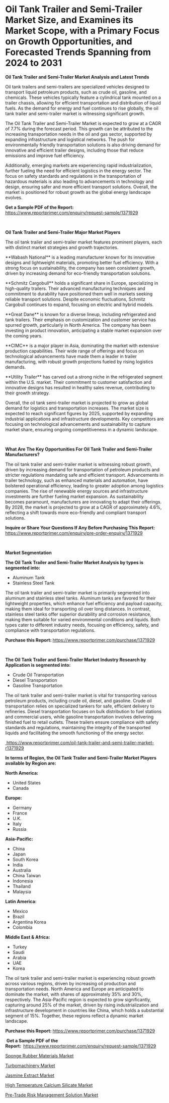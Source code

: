 <p><h1>Oil Tank Trailer and Semi-Trailer Market Size, and Examines its Market Scope, with a Primary Focus on Growth Opportunities, and Forecasted Trends Spanning from 2024 to 2031</h1></p><p><strong>Oil Tank Trailer and Semi-Trailer Market Analysis and Latest Trends</strong></p>
<p><p>Oil tank trailers and semi-trailers are specialized vehicles designed to transport liquid petroleum products, such as crude oil, gasoline, and chemicals. These vehicles typically feature a cylindrical tank mounted on a trailer chassis, allowing for efficient transportation and distribution of liquid fuels. As the demand for energy and fuel continues to rise globally, the oil tank trailer and semi-trailer market is witnessing significant growth.</p><p>The Oil Tank Trailer and Semi-Trailer Market is expected to grow at a CAGR of 7.7% during the forecast period. This growth can be attributed to the increasing transportation needs in the oil and gas sector, supported by expanding infrastructure and logistical networks. The push for environmentally friendly transportation solutions is also driving demand for innovative and efficient trailer designs, including those that reduce emissions and improve fuel efficiency.</p><p>Additionally, emerging markets are experiencing rapid industrialization, further fueling the need for efficient logistics in the energy sector. The focus on safety standards and regulations in the transportation of hazardous materials is also leading to advancements in technology and design, ensuring safer and more efficient transport solutions. Overall, the market is positioned for robust growth as the global energy landscape evolves.</p></p>
<p><strong>Get a Sample PDF of the Report:&nbsp;</strong> <a href="https://www.reportprimer.com/enquiry/request-sample/1371929">https://www.reportprimer.com/enquiry/request-sample/1371929</a></p>
<p>&nbsp;</p>
<p><strong>Oil Tank Trailer and Semi-Trailer Major Market Players</strong></p>
<p><p>The oil tank trailer and semi-trailer market features prominent players, each with distinct market strategies and growth trajectories. </p><p>**Wabash National** is a leading manufacturer known for its innovative designs and lightweight materials, promoting better fuel efficiency. With a strong focus on sustainability, the company has seen consistent growth, driven by increasing demand for eco-friendly transportation solutions. </p><p>**Schmitz Cargobull** holds a significant share in Europe, specializing in high-quality trailers. Their advanced manufacturing techniques and commitment to durability have positioned them well in markets seeking reliable transport solutions. Despite economic fluctuations, Schmitz Cargobull continues to expand, focusing on electric and hybrid models.</p><p>**Great Dane** is known for a diverse lineup, including refrigerated and tank trailers. Their emphasis on customization and customer service has spurred growth, particularly in North America. The company has been investing in product innovation, anticipating a stable market expansion over the coming years.</p><p>**CIMC** is a major player in Asia, dominating the market with extensive production capabilities. Their wide range of offerings and focus on technological advancements have made them a leader in trailer manufacturing, with robust growth projections fueled by rising logistics demands.</p><p>**Utility Trailer** has carved out a strong niche in the refrigerated segment within the U.S. market. Their commitment to customer satisfaction and innovative designs has resulted in healthy sales revenue, contributing to their growth strategy.</p><p>Overall, the oil tank semi-trailer market is projected to grow as global demand for logistics and transportation increases. The market size is expected to reach significant figures by 2025, supported by expanding industrial applications and infrastructure developments. Key competitors are focusing on technological advancements and sustainability to capture market share, ensuring ongoing competitiveness in a dynamic landscape.</p></p>
<p>&nbsp;</p>
<p><strong>What Are The Key Opportunities For Oil Tank Trailer and Semi-Trailer Manufacturers?</strong></p>
<p><p>The oil tank trailer and semi-trailer market is witnessing robust growth, driven by increasing demand for transportation of petroleum products and stricter regulations mandating safe and efficient transport. Advancements in trailer technology, such as enhanced materials and automation, have bolstered operational efficiency, leading to greater adoption among logistics companies. The rise of renewable energy sources and infrastructure investments are further fueling market expansion. As sustainability becomes paramount, manufacturers are innovating to adapt their offerings. By 2028, the market is projected to grow at a CAGR of approximately 4.6%, reflecting a shift towards more eco-friendly and compliant transport solutions.</p></p>
<p><strong>Inquire or Share Your Questions If Any Before Purchasing This Report:</strong> <a href="https://www.reportprimer.com/enquiry/pre-order-enquiry/1371929">https://www.reportprimer.com/enquiry/pre-order-enquiry/1371929</a></p>
<p>&nbsp;</p>
<p><strong>Market Segmentation</strong></p>
<p><strong>The Oil Tank Trailer and Semi-Trailer Market Analysis by types is segmented into:</strong></p>
<p><ul><li>Aluminum Tank</li><li>Stainless Steel Tank</li></ul></p>
<p><p>The oil tank trailer and semi-trailer market is primarily segmented into aluminum and stainless steel tanks. Aluminum tanks are favored for their lightweight properties, which enhance fuel efficiency and payload capacity, making them ideal for transporting oil over long distances. In contrast, stainless steel tanks offer superior durability and corrosion resistance, making them suitable for varied environmental conditions and liquids. Both types cater to different industry needs, focusing on efficiency, safety, and compliance with transportation regulations.</p></p>
<p><strong>Purchase this Report:&nbsp;</strong><a href="https://www.reportprimer.com/purchase/1371929">https://www.reportprimer.com/purchase/1371929</a></p>
<p>&nbsp;</p>
<p><strong>The Oil Tank Trailer and Semi-Trailer Market Industry Research by Application is segmented into:</strong></p>
<p><ul><li>Crude Oil Transportation</li><li>Diesel Transportation</li><li>Gasoline Transportation</li></ul></p>
<p><p>The oil tank trailer and semi-trailer market is vital for transporting various petroleum products, including crude oil, diesel, and gasoline. Crude oil transportation relies on specialized tankers for safe, efficient delivery to refineries. Diesel transportation focuses on bulk distribution to fuel stations and commercial users, while gasoline transportation involves delivering finished fuel to retail outlets. These trailers ensure compliance with safety standards and regulations, maintaining the integrity of the transported liquids and facilitating the smooth functioning of the energy sector.</p></p>
<p><a href="https://www.reportprimer.com/oil-tank-trailer-and-semi-trailer-market-r1371929">&nbsp;https://www.reportprimer.com/oil-tank-trailer-and-semi-trailer-market-r1371929</a></p>
<p><strong>In terms of Region, the Oil Tank Trailer and Semi-Trailer Market Players available by Region are:</strong></p>
<p>
    <p> <strong> North America: </strong>
        <ul>
            <li>United States</li>
            <li>Canada</li>
        </ul>
        </p> 
    <p> <strong> Europe: </strong>
        <ul>
            <li>Germany</li>
            <li>France</li>
            <li>U.K.</li>
            <li>Italy</li>
            <li>Russia</li>
        </ul>
        </p> 
    <p> <strong> Asia-Pacific: </strong>
        <ul>
            <li>China</li>
            <li>Japan</li>
            <li>South Korea</li>
            <li>India</li>
            <li>Australia</li>
            <li>China Taiwan</li>
            <li>Indonesia</li>
            <li>Thailand</li>
            <li>Malaysia</li>
        </ul>
        </p> 
    <p> <strong> Latin America: </strong>
        <ul>
            <li>Mexico</li>
            <li>Brazil</li>
            <li>Argentina Korea</li>
            <li>Colombia</li>
        </ul>
        </p> 
    <p> <strong> Middle East & Africa: </strong>
        <ul>
            <li>Turkey</li>
            <li>Saudi</li>
            <li>Arabia</li>
            <li>UAE</li>
            <li>Korea</li>
        </ul>
    </p>
    </p>
<p><p>The oil tank trailer and semi-trailer market is experiencing robust growth across various regions, driven by increasing oil production and transportation needs. North America and Europe are anticipated to dominate the market, with shares of approximately 35% and 30%, respectively. The Asia-Pacific region is expected to grow significantly, capturing around 25% of the market, driven by rising industrialization and infrastructure development in countries like China, which holds a substantial segment of 15%. Together, these regions reflect a dynamic market landscape.</p></p>
<p><strong>Purchase this Report: </strong><a href="https://www.reportprimer.com/purchase/1371929">https://www.reportprimer.com/purchase/1371929</a></p>
<p>&nbsp;<strong>Get a Sample PDF of the Report:&nbsp;&nbsp;</strong><a href="https://www.reportprimer.com/enquiry/request-sample/1371929">https://www.reportprimer.com/enquiry/request-sample/1371929</a></p>
<p><strong></strong></p>
<p><p><a href="https://medium.com/@mark.mellon/sponge-rubber-materials-industry-forecast-market-shifts-and-strategic-imperatives-2024-2031-6c9da53379ae?postPublishedType=repub">Sponge Rubber Materials Market</a></p><p><a href="https://www.linkedin.com/pulse/future-ready-strategic-insights-global-turbomachinery-market-lgune?trackingId=QDKzlJRaSx%2BAJIVwI1mfRQ%3D%3D">Turbomachinery Market</a></p><p><a href="https://www.linkedin.com/pulse/jasmine-extract-market-revolution-2024-2031-trends-shaping-4uhtc?trackingId=Nhu%2FKo5XSxS5cLvDhzzD5w%3D%3D">Jasmine Extract Market</a></p><p><a href="https://issuu.com/reportprime-2/docs/high-temperature-calcium-silicate-m_bad2a747bf95bb">High Temperature Calcium Silicate Market</a></p><p><a href="https://medium.com/@mark.mellon/future-of-innovation-global-pre-trade-risk-management-solution-market-growth-and-opportunities-a70e124998a0">Pre-Trade Risk Management Solution Market</a></p></p>